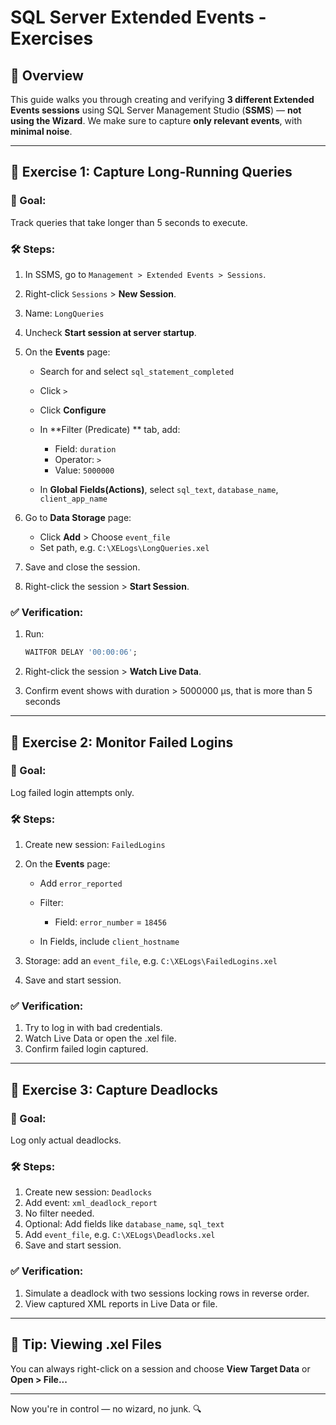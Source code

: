 # SQL Server Extended Events - Exercises

## 📘 Overview

This guide walks you through creating and verifying **3 different Extended Events sessions** using SQL Server Management Studio (**SSMS**) — **not using the Wizard**. We make sure to capture **only relevant events**, with **minimal noise**.

---

## 🧪 Exercise 1: Capture Long-Running Queries

### 🎯 Goal:

Track queries that take longer than 5 seconds to execute.

### 🛠️ Steps:

1. In SSMS, go to `Management > Extended Events > Sessions`.
2. Right-click `Sessions` > **New Session**.
3. Name: `LongQueries`
4. Uncheck **Start session at server startup**.
5. On the **Events** page:

   * Search for and select `sql_statement_completed`
   * Click `>`
   * Click **Configure**
   * In **Filter (Predicate) ** tab, add:

     * Field: `duration`
     * Operator: `>`
     * Value: `5000000`
   * In **Global Fields(Actions)**, select  `sql_text`, `database_name`, `client_app_name` 
6. Go to **Data Storage** page:

   * Click **Add** > Choose `event_file`
   * Set path, e.g. `C:\XELogs\LongQueries.xel`
7. Save and close the session.
8. Right-click the session > **Start Session**.

### ✅ Verification:

1. Run:

   ```sql
   WAITFOR DELAY '00:00:06';
   ```
2. Right-click the session > **Watch Live Data**.
3. Confirm event shows with duration > 5000000 µs, that is more than 5 seconds

---

## 🧪 Exercise 2: Monitor Failed Logins

### 🎯 Goal:

Log failed login attempts only.

### 🛠️ Steps:

1. Create new session: `FailedLogins`
2. On the **Events** page:

   * Add `error_reported`
   * Filter:

     * Field: `error_number` = `18456`
   * In Fields, include `client_hostname`
3. Storage: add an `event_file`, e.g. `C:\XELogs\FailedLogins.xel`
4. Save and start session.

### ✅ Verification:

1. Try to log in with bad credentials.
2. Watch Live Data or open the .xel file.
3. Confirm failed login captured.

---

## 🧪 Exercise 3: Capture Deadlocks

### 🎯 Goal:

Log only actual deadlocks.

### 🛠️ Steps:

1. Create new session: `Deadlocks`
2. Add event: `xml_deadlock_report`
3. No filter needed.
4. Optional: Add fields like `database_name`, `sql_text`
5. Add `event_file`, e.g. `C:\XELogs\Deadlocks.xel`
6. Save and start session.

### ✅ Verification:

1. Simulate a deadlock with two sessions locking rows in reverse order.
2. View captured XML reports in Live Data or file.

---

## 📂 Tip: Viewing .xel Files

You can always right-click on a session and choose **View Target Data** or **Open > File...**

---

Now you're in control — no wizard, no junk. 🔍
